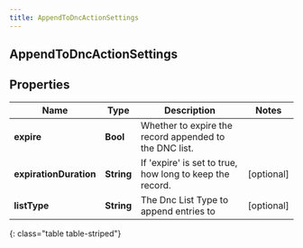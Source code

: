 ```yaml
---
title: AppendToDncActionSettings
---
```

## AppendToDncActionSettings

## Properties

|Name | Type | Description | Notes|
|------------ | ------------- | ------------- | -------------|
| **expire** | **Bool** | Whether to expire the record appended to the DNC list. | |
| **expirationDuration** | **String** | If &#39;expire&#39; is set to true, how long to keep the record. | [optional] |
| **listType** | **String** | The Dnc List Type to append entries to | [optional] |
{: class="table table-striped"}


